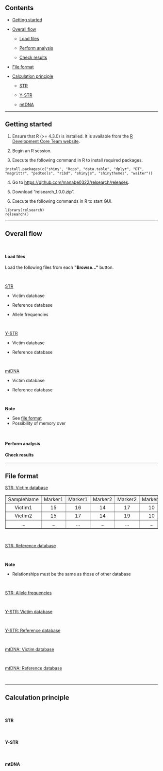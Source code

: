 ## Contents

* [Getting started](#sec1)

* [Overall flow](#sec2)

  * [Load files](#sec2-1)

  * [Perform analysis](#sec2-2)

  * [Check results](#sec2-3)
  
* [File format](#sec3)

* [Calculation principle](#sec4)

  * [STR](#sec4-1)
  
  * [Y-STR](#sec4-2)
  
  * [mtDNA](#sec4-3)

<a id="sec1"></a>

---

## Getting started

1. Ensure that R (>= 4.3.0) is installed. It is available from the <a href="http://www.R-project.org" target="_blank">R Development Core Team website</a>.

2. Begin an R session.

3. Execute the following command in R to install required packages.

```
install.packages(c("shiny", "Rcpp", "data.table", "dplyr", "DT", "magrittr", "pedtools", "ribd", "shinyjs", "shinythemes", "waiter"))
```

4. Go to https://github.com/manabe0322/relsearch/releases.

5. Download ”relsearch_1.0.0.zip”.

6. Execute the following commands in R to start GUI.

```
library(relsearch)
relsearch()
```

<a id="sec2"></a>

---

## Overall flow

<br>

<a id="sec2-1"></a>

#### Load files

Load the following files from each **"Browse..."** button.

<br>

<u>STR</u>

* Victim database

* Reference database

* Allele frequencies

<br>

<u>Y-STR</u>

* Victim database

* Reference database

<br>

<u>mtDNA</u>

* Victim database

* Reference database

<br>

**Note**

* See [file format](#sec3)
* Possibility of memory over

<br>

<a id="sec2-2"></a>

#### Perform analysis

<a id="sec2-3"></a>

#### Check results

<a id="sec3"></a>

---

## File format

<u>STR: Victim database</u>

<table border="1" width="80%">
<tr><td align="center" bgcolor=whitesmoke>SampleName<td align="center" bgcolor=whitesmoke>Marker1<td align="center" bgcolor=whitesmoke>Marker1<td align="center" bgcolor=whitesmoke>Marker2<td align="center" bgcolor=whitesmoke>Marker2<td align="center" bgcolor=whitesmoke>Marker3<td align="center" bgcolor=whitesmoke>Marker3<td align="center" bgcolor=whitesmoke>...
<tr><td align="center">Victim1<td align="center">15<td align="center">16<td align="center">14<td align="center">17<td align="center">10<td align="center">11<td align="center">...
<tr><td align="center">Victim2<td align="center">15<td align="center">17<td align="center">14<td align="center">19<td align="center">10<td align="center">11<td align="center">...
<tr><td align="center">...<td align="center">...<td align="center">...<td align="center">...<td align="center">...<td align="center">...<td align="center">...<td align="center">...
</table>

<br>

<a id="ff2"></a>

<u>STR: Reference database</u>

<br>

**Note**

* Relationships must be the same as those of other database

<br>

<a id="ff3"></a>

<u>STR: Allele frequencies</u>

<br>

<a id="ff4"></a>

<u>Y-STR: Victim database</u>

<br>

<a id="ff5"></a>

<u>Y-STR: Reference database</u>

<br>

<a id="ff6"></a>

<u>mtDNA: Victim database</u>

<br>

<a id="ff7"></a>

<u>mtDNA: Reference database</u>

<br>

<a id="sec4"></a>

---

## Calculation principle

<br>

<a id="sec4-1"></a>

#### STR

<br>

<a id="sec4-2"></a>

#### Y-STR

<br>

<a id="sec4-3"></a>

#### mtDNA
